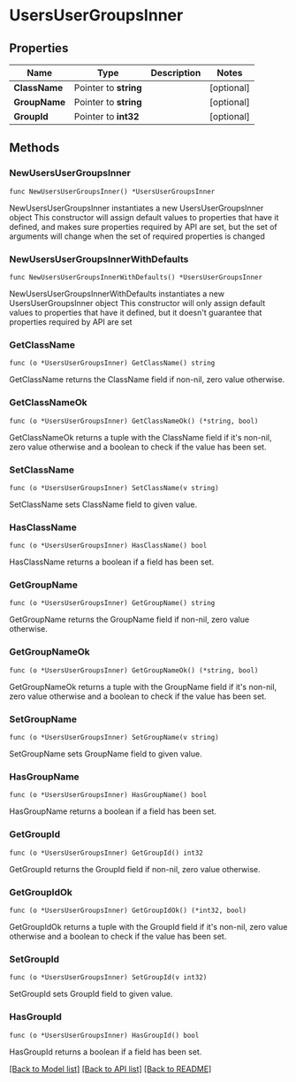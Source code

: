 # UsersUserGroupsInner

## Properties

Name | Type | Description | Notes
------------ | ------------- | ------------- | -------------
**ClassName** | Pointer to **string** |  | [optional] 
**GroupName** | Pointer to **string** |  | [optional] 
**GroupId** | Pointer to **int32** |  | [optional] 

## Methods

### NewUsersUserGroupsInner

`func NewUsersUserGroupsInner() *UsersUserGroupsInner`

NewUsersUserGroupsInner instantiates a new UsersUserGroupsInner object
This constructor will assign default values to properties that have it defined,
and makes sure properties required by API are set, but the set of arguments
will change when the set of required properties is changed

### NewUsersUserGroupsInnerWithDefaults

`func NewUsersUserGroupsInnerWithDefaults() *UsersUserGroupsInner`

NewUsersUserGroupsInnerWithDefaults instantiates a new UsersUserGroupsInner object
This constructor will only assign default values to properties that have it defined,
but it doesn't guarantee that properties required by API are set

### GetClassName

`func (o *UsersUserGroupsInner) GetClassName() string`

GetClassName returns the ClassName field if non-nil, zero value otherwise.

### GetClassNameOk

`func (o *UsersUserGroupsInner) GetClassNameOk() (*string, bool)`

GetClassNameOk returns a tuple with the ClassName field if it's non-nil, zero value otherwise
and a boolean to check if the value has been set.

### SetClassName

`func (o *UsersUserGroupsInner) SetClassName(v string)`

SetClassName sets ClassName field to given value.

### HasClassName

`func (o *UsersUserGroupsInner) HasClassName() bool`

HasClassName returns a boolean if a field has been set.

### GetGroupName

`func (o *UsersUserGroupsInner) GetGroupName() string`

GetGroupName returns the GroupName field if non-nil, zero value otherwise.

### GetGroupNameOk

`func (o *UsersUserGroupsInner) GetGroupNameOk() (*string, bool)`

GetGroupNameOk returns a tuple with the GroupName field if it's non-nil, zero value otherwise
and a boolean to check if the value has been set.

### SetGroupName

`func (o *UsersUserGroupsInner) SetGroupName(v string)`

SetGroupName sets GroupName field to given value.

### HasGroupName

`func (o *UsersUserGroupsInner) HasGroupName() bool`

HasGroupName returns a boolean if a field has been set.

### GetGroupId

`func (o *UsersUserGroupsInner) GetGroupId() int32`

GetGroupId returns the GroupId field if non-nil, zero value otherwise.

### GetGroupIdOk

`func (o *UsersUserGroupsInner) GetGroupIdOk() (*int32, bool)`

GetGroupIdOk returns a tuple with the GroupId field if it's non-nil, zero value otherwise
and a boolean to check if the value has been set.

### SetGroupId

`func (o *UsersUserGroupsInner) SetGroupId(v int32)`

SetGroupId sets GroupId field to given value.

### HasGroupId

`func (o *UsersUserGroupsInner) HasGroupId() bool`

HasGroupId returns a boolean if a field has been set.


[[Back to Model list]](../README.md#documentation-for-models) [[Back to API list]](../README.md#documentation-for-api-endpoints) [[Back to README]](../README.md)


